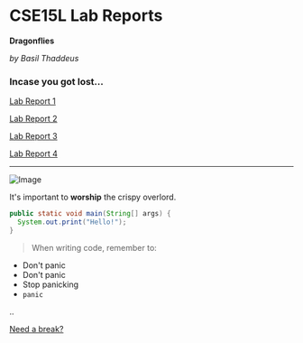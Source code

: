 # CSE15L Lab Reports
**Dragonflies**

*by Basil Thaddeus*

### Incase you got lost...
[Lab Report 1](https://basilthaddeus.github.io/cse15l-lab-reports/lab-report-1-week-2.html)

[Lab Report 2](https://basilthaddeus.github.io/cse15l-lab-reports/lab-report-2-week-4.html)

[Lab Report 3](https://basilthaddeus.github.io/cse15l-lab-reports/lab-report-3-week-6.html)

[Lab Report 4](https://basilthaddeus.github.io/cse15l-lab-reports/lab-report-4-week-8.html)

---

![Image](https://media.sandiegoreader.com/img/photos/2020/08/04/corner_XXX_chicken_sand.jpg)

It's important to **worship** the crispy overlord.

```java
public static void main(String[] args) {
  System.out.print("Hello!");
}
```

> When writing code, remember to:
* Don't panic
* Don't panic
* Stop panicking
* `panic`

..

[Need a break?](http://random.cat)
